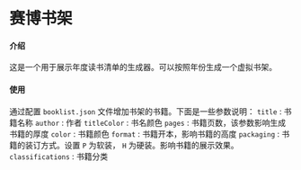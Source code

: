 # 赛博书架
#### 介绍
这是一个用于展示年度读书清单的生成器。可以按照年份生成一个虚拟书架。

#### 使用
通过配置 `booklist.json` 文件增加书架的书籍。下面是一些参数说明：
    `title` : 书籍名称
    `author` : 作者
    `titleColor` : 书名颜色
    `pages` : 书籍页数，该参数影响生成书籍的厚度
    `color` : 书籍颜色
    `format` : 书籍开本，影响书籍的高度
    `packaging` : 书籍的装订方式。设置 `P` 为软装， `H` 为硬装。影响书籍的展示效果。
    `classifications` : 书籍分类 